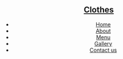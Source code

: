 
<!DOCTYPE html>
<html>
<head>
<title>Coffee Shop</title>
<link rel="stylesheet" href="style.css">
</head>
<body>
<header>
<nav class="navbar">
<a href="#" class="nav-logo">
<h2 class="logo-text">   Clothes</h2>
</a>
<ul class="nav-menu">
<li class="nav-item">
<a href="#" class="nav-link">Home</a>
</li>
<li class="nav-item">
<a href="#" class="nav-link">About</a>
</li>
<li class="nav-item">
<a href="#" class="nav-link">Menu</a>
</li>
<li class="nav-item">
<a href="#" class="nav-link">Gallery</a>
</li>
<li class="nav-item">
<a href="#" class="nav-link">Contact us</a>
</li>
</ul>
</nav>
</header>
</body>
</html>
